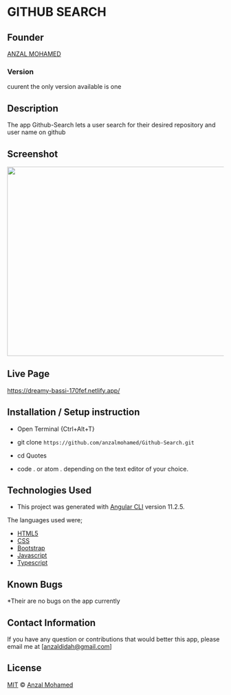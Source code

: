 # GITHUB SEARCH
## Founder

[ANZAL MOHAMED](https://github.com/anzalmohamed)

### Version
cuurent the only version available is one

## Description
The app Github-Search lets a user search for their desired repository and user name on github

## Screenshot
 <img src="/assets/screenshot.png" width="900px" height="440px">

## Live Page 

https://dreamy-bassi-170fef.netlify.app/

## Installation / Setup instruction
* Open Terminal {Ctrl+Alt+T}

* git clone ```https://github.com/anzalmohamed/Github-Search.git```

* cd Quotes

* code . or atom . depending on the text editor of your choice.

## Technologies Used
* This project was generated with [Angular CLI](https://github.com/angular/angular-cli) version 11.2.5. 

The languages used were;

* [HTML5](https://github.com/topics/html5)
* [CSS](https://github.com/topics/css3)
* [Bootstrap](https://github.com/topics/bootstrap)
* [Javascript](https://github.com/topics/javascript)
* [Typescript](https://www.typescriptlang.org/)



## Known Bugs

*Their are no bugs on the app currently
## Contact Information 

If you have any question or contributions that would better this app, please email me at [anzaldidah@gmail.com]

## License
[MIT]() © [Anzal Mohamed](https://github.com/anzalmohamed)
